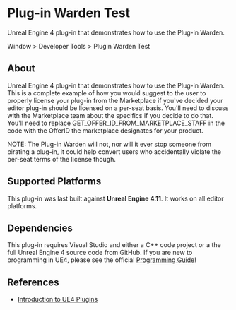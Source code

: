 # Plug-in Warden Test

Unreal Engine 4 plug-in that demonstrates how to use the Plug-in Warden.

Window > Developer Tools > Plugin Warden Test



## About

Unreal Engine 4 plug-in that demonstrates how to use the Plug-in Warden.  This is a complete example of how you would suggest to the user to properly license your plug-in from the Marketplace if you've decided your editor plug-in should be licensed on a per-seat basis.  You'll need to discuss with the Marketplace team about the specifics if you decide to do that.  You'll need to replace GET_OFFER_ID_FROM_MARKETPLACE_STAFF in the code with the OfferID the marketplace designates for your product.

NOTE: The Plug-in Warden will not, nor will it ever stop someone from pirating a plug-in, it could help convert users who accidentally violate the per-seat terms of the license though.


## Supported Platforms

This plug-in was last built against **Unreal Engine 4.11**. It works on all editor
platforms.


## Dependencies

This plug-in requires Visual Studio and either a C++ code project or a the full
Unreal Engine 4 source code from GitHub. If you are new to programming in UE4,
please see the official [Programming Guide](https://docs.unrealengine.com/latest/INT/Programming/index.html)! 


## References

* [Introduction to UE4 Plugins](https://wiki.unrealengine.com/An_Introduction_to_UE4_Plugins)
